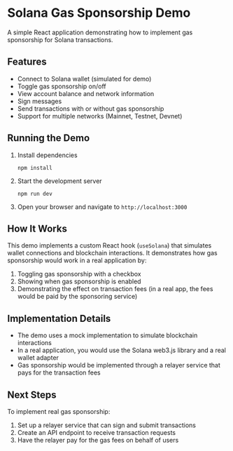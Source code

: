 # Solana Gas Sponsorship Demo

A simple React application demonstrating how to implement gas sponsorship for Solana transactions.

## Features

- Connect to Solana wallet (simulated for demo)
- Toggle gas sponsorship on/off
- View account balance and network information
- Sign messages
- Send transactions with or without gas sponsorship
- Support for multiple networks (Mainnet, Testnet, Devnet)

## Running the Demo

1. Install dependencies

   ```
   npm install
   ```

2. Start the development server

   ```
   npm run dev
   ```

3. Open your browser and navigate to `http://localhost:3000`

## How It Works

This demo implements a custom React hook (`useSolana`) that simulates wallet connections and blockchain interactions. It demonstrates how gas sponsorship would work in a real application by:

1. Toggling gas sponsorship with a checkbox
2. Showing when gas sponsorship is enabled
3. Demonstrating the effect on transaction fees (in a real app, the fees would be paid by the sponsoring service)

## Implementation Details

- The demo uses a mock implementation to simulate blockchain interactions
- In a real application, you would use the Solana web3.js library and a real wallet adapter
- Gas sponsorship would be implemented through a relayer service that pays for the transaction fees

## Next Steps

To implement real gas sponsorship:

1. Set up a relayer service that can sign and submit transactions
2. Create an API endpoint to receive transaction requests
3. Have the relayer pay for the gas fees on behalf of users
